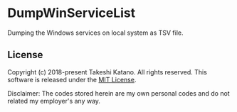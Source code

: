 # DumpWinServiceList

Dumping the Windows services on local system as TSV file.

## License

Copyright (c) 2018-present Takeshi Katano. All rights reserved. This software is released under the [MIT License](https://github.com/tksh164/DumpWinServiceList/blob/master/LICENSE).

Disclaimer: The codes stored herein are my own personal codes and do not related my employer's any way.
